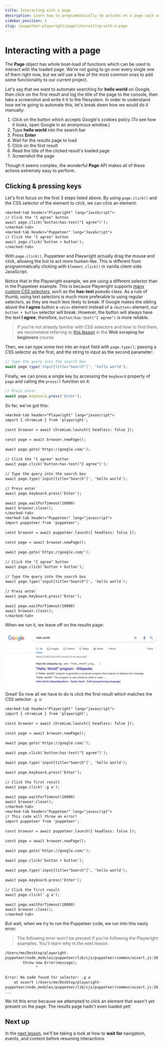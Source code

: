 ```yaml
---
title: Interacting with a page
description: Learn how to programmatically do actions on a page such as clicking, typing, and pressing keys. Also, discover a common roadblock that comes up when automating. 
sidebar_position: 1
slug: /puppeteer-playwright/page/interacting-with-a-page
---
```


# [](#interacting-with-a-page) Interacting with a page

The **Page** object has whole boat-load of functions which can be used to interact with the loaded page. We're not going to go over every single one of them right now, but we _will_ use a few of the most common ones to add some functionality to our current project.

Let's say that we want to automate searching for **hello world** on Google, then click on the first result and log the title of the page to the console, then take a screenshot and write it it to the filesystem. In order to understand how we're going to automate this, let's break down how we would do it manually:

1. Click on the button which accepts Google's cookies policy (To see how it looks, open Google in an anonymous window.)
2. Type **hello world** into the search bar
3. Press **Enter**
4. Wait for the results page to load
5. Click on the first result
6. Read the title of the clicked result's loaded page
7. Screenshot the page

Though it seems complex, the wonderful **Page** API makes all of these actions extremely easy to perform.

## [](#clicking-and-pressing-keys) Clicking & pressing keys

Let's first focus on the first 3 steps listed above. By using `page.click()` and the CSS selector of the element to click, we can click an element:

```marked-tabs
<marked-tab header="Playwright" lang="JavaScript">
// Click the "I agree" button
await page.click('button:has-text("I agree")');
</marked-tab>
<marked-tab header="Puppeteer" lang="JavaScript">
// Click the "I agree" button
await page.click('button + button');
</marked-tab>
```

With `page.click()`, Puppeteer and Playwright actually drag the mouse and click, allowing the bot to act more human-like. This is different from programmatically clicking with `Element.click()` in vanilla client-side JavaScript.

Notice that in the Playwright example, we are using a different selector than in the Puppeteer example. This is because Playwright supports [many custom CSS selectors](https://playwright.dev/docs/selectors#text-selector), such as the **has-text** pseudo class. As a rule of thumb, using text selectors is much more preferable to using regular selectors, as they are much less likely to break. If Google makes the sibling above the **I agree** button a `<div>` element instead of a `<button>` element, our `button + button` selector will break. However, the button will always have the text **I agree**; therefore, `button:has-text("I agree")` is more reliable.

> If you're not already familiar with CSS selectors and how to find them, we recommend referring to [this lesson](../../web_scraping_for_beginners/data_collection/using_devtools.md) in the **Web scraping for beginners** course.

Then, we can type some text into an input field with `page.type()`; passing a CSS selector as the first, and the string to input as the second parameter:

```js
// Type the query into the search box
await page.type('input[title="Search"]', 'hello world');
```

Finally, we can press a single key by accessing the `keyboard` property of `page` and calling the `press()` function on it:

```js
// Press enter
await page.keyboard.press('Enter');
```

So far, we've got this:

```marked-tabs
<marked-tab header="Playwright" lang="javascript">
import { chromium } from 'playwright';

const browser = await chromium.launch({ headless: false });

const page = await browser.newPage();

await page.goto('https://google.com/');

// Click the "I agree" button
await page.click('button:has-text("I agree")');

// Type the query into the search box
await page.type('input[title="Search"]', 'hello world');

// Press enter
await page.keyboard.press('Enter');

await page.waitForTimeout(10000)
await browser.close();
</marked-tab>
<marked-tab header="Puppeteer" lang="javascript">
import puppeteer from 'puppeteer';

const browser = await puppeteer.launch({ headless: false });

const page = await browser.newPage();

await page.goto('https://google.com/');

// Click the "I agree" button
await page.click('button + button');

// Type the query into the search box
await page.type('input[title="Search"]', 'hello world');

// Press enter
await page.keyboard.press('Enter');

await page.waitForTimeout(10000)
await browser.close();
</marked-tab>
```

When we run it, we leave off on the results page:

![Google results page reached by headless browser](./images/google-results.webp)

Great! So now all we have to do is click the first result which matches the CSS selector `.g a`:

```marked-tabs
<marked-tab header="Playwright" lang="javascript">
import { chromium } from 'playwright';

const browser = await chromium.launch({ headless: false });

const page = await browser.newPage();

await page.goto('https://google.com/');

await page.click('button:has-text("I agree")');

await page.type('input[title="Search"]', 'hello world');

await page.keyboard.press('Enter');

// Click the first result
await page.click('.g a');

await page.waitForTimeout(10000)
await browser.close();
</marked-tab>
<marked-tab header="Puppeteer" lang="javascript">
// This code will throw an error!
import puppeteer from 'puppeteer';

const browser = await puppeteer.launch({ headless: false });

const page = await browser.newPage();

await page.goto('https://google.com/');

await page.click('button + button');

await page.type('input[title="Search"]', 'hello world');

await page.keyboard.press('Enter');

// Click the first result
await page.click('.g a');

await page.waitForTimeout(10000)
await browser.close();
</marked-tab>
```

But wait, when we try to run the Puppeteer code, we run into this nasty error:

> The following error won't be present if you're following the Playwright examples. You'll learn why in the next lesson.

```text
/Users/me/Desktop/playwright-puppeteer/node_modules/puppeteer/lib/cjs/puppeteer/common/assert.js:26
        throw new Error(message);
              ^

Error: No node found for selector: .g a
    at assert (/Users/me/Desktop/playwright-puppeteer/node_modules/puppeteer/lib/cjs/puppeteer/common/assert.js:26:15)
...
```

We hit this error because we attempted to click an element that wasn't yet present on the page. The results page hadn't even loaded yet!

## [](#next) Next up

In the [next lesson](./waiting.md), we'll be taking a look at how to **wait for** navigation, events, and content before resuming interactions.
